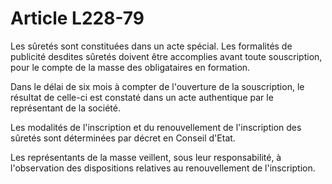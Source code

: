 # Article L228-79

Les sûretés sont constituées dans un acte spécial. Les formalités de publicité desdites sûretés doivent être accomplies avant toute souscription, pour le compte de la masse des obligataires en formation.

Dans le délai de six mois à compter de l'ouverture de la souscription, le résultat de celle-ci est constaté dans un acte authentique par le représentant de la société.

Les modalités de l'inscription et du renouvellement de l'inscription des sûretés sont déterminées par décret en Conseil d'Etat.

Les représentants de la masse veillent, sous leur responsabilité, à l'observation des dispositions relatives au renouvellement de l'inscription.
